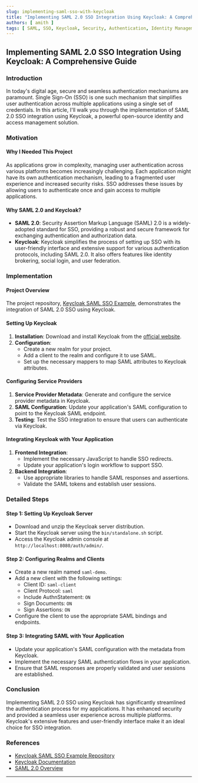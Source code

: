 ```yaml
---
slug: implementing-saml-sso-with-keycloak
title: "Implementing SAML 2.0 SSO Integration Using Keycloak: A Comprehensive Guide"
authors: [ amith ]
tags: [ SAML, SSO, Keycloak, Security, Authentication, Identity Management, Java, OpenSource, Developers ]
---
```


## Implementing SAML 2.0 SSO Integration Using Keycloak: A Comprehensive Guide

### Introduction

In today's digital age, secure and seamless authentication mechanisms are paramount. Single Sign-On (SSO) is one such mechanism that simplifies user authentication across multiple applications using a single set of credentials. In this article, I'll walk you through the implementation of SAML 2.0 SSO integration using Keycloak, a powerful open-source identity and access management solution.

### Motivation

#### Why I Needed This Project

As applications grow in complexity, managing user authentication across various platforms becomes increasingly challenging. Each application might have its own authentication mechanism, leading to a fragmented user experience and increased security risks. SSO addresses these issues by allowing users to authenticate once and gain access to multiple applications.

#### Why SAML 2.0 and Keycloak?

- **SAML 2.0**: Security Assertion Markup Language (SAML) 2.0 is a widely-adopted standard for SSO, providing a robust and secure framework for exchanging authentication and authorization data.
- **Keycloak**: Keycloak simplifies the process of setting up SSO with its user-friendly interface and extensive support for various authentication protocols, including SAML 2.0. It also offers features like identity brokering, social login, and user federation.

### Implementation

#### Project Overview

The project repository, [Keycloak SAML SSO Example](https://github.com/amithkoujalgi/keycloak-saml-sso-example), demonstrates the integration of SAML 2.0 SSO using Keycloak.

#### Setting Up Keycloak

1. **Installation**: Download and install Keycloak from the [official website](https://www.keycloak.org/downloads).
2. **Configuration**:
   - Create a new realm for your project.
   - Add a client to the realm and configure it to use SAML.
   - Set up the necessary mappers to map SAML attributes to Keycloak attributes.

#### Configuring Service Providers

1. **Service Provider Metadata**: Generate and configure the service provider metadata in Keycloak.
2. **SAML Configuration**: Update your application's SAML configuration to point to the Keycloak SAML endpoint.
3. **Testing**: Test the SSO integration to ensure that users can authenticate via Keycloak.

#### Integrating Keycloak with Your Application

1. **Frontend Integration**:
   - Implement the necessary JavaScript to handle SSO redirects.
   - Update your application's login workflow to support SSO.
2. **Backend Integration**:
   - Use appropriate libraries to handle SAML responses and assertions.
   - Validate the SAML tokens and establish user sessions.

### Detailed Steps

#### Step 1: Setting Up Keycloak Server

- Download and unzip the Keycloak server distribution.
- Start the Keycloak server using the `bin/standalone.sh` script.
- Access the Keycloak admin console at `http://localhost:8080/auth/admin/`.

#### Step 2: Configuring Realms and Clients

- Create a new realm named `saml-demo`.
- Add a new client with the following settings:
  - Client ID: `saml-client`
  - Client Protocol: `saml`
  - Include AuthnStatement: `ON`
  - Sign Documents: `ON`
  - Sign Assertions: `ON`
- Configure the client to use the appropriate SAML bindings and endpoints.

#### Step 3: Integrating SAML with Your Application

- Update your application's SAML configuration with the metadata from Keycloak.
- Implement the necessary SAML authentication flows in your application.
- Ensure that SAML responses are properly validated and user sessions are established.

### Conclusion

Implementing SAML 2.0 SSO using Keycloak has significantly streamlined the authentication process for my applications. It has enhanced security and provided a seamless user experience across multiple platforms. Keycloak's extensive features and user-friendly interface make it an ideal choice for SSO integration.

### References

- [Keycloak SAML SSO Example Repository](https://github.com/amithkoujalgi/keycloak-saml-sso-example)
- [Keycloak Documentation](https://www.keycloak.org/documentation)
- [SAML 2.0 Overview](https://en.wikipedia.org/wiki/SAML_2.0)

---